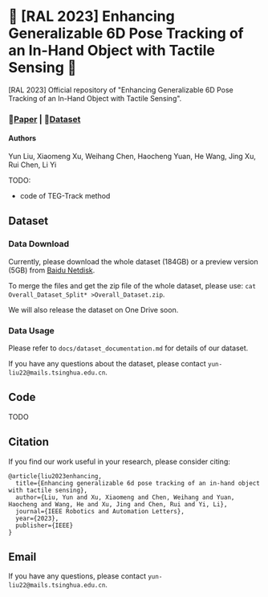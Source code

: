 # 🌟 [RAL 2023] Enhancing Generalizable 6D Pose Tracking of an In-Hand Object with Tactile Sensing 🌟

[RAL 2023] Official repository of "Enhancing Generalizable 6D Pose Tracking of an In-Hand Object with Tactile Sensing".

### 📄[Paper](https://arxiv.org/pdf/2210.04026.pdf) | 🎥[Dataset](https://pan.baidu.com/s/1zU0-tTp9ySaqI5DdpSilLw?pwd=xvsq)

#### Authors

Yun Liu, Xiaomeng Xu, Weihang Chen, Haocheng Yuan, He Wang, Jing Xu, Rui Chen, Li Yi

TODO:

* code of TEG-Track method

## Dataset

### Data Download

Currently, please download the whole dataset (184GB) or a preview version (5GB) from [Baidu Netdisk](https://pan.baidu.com/s/1zU0-tTp9ySaqI5DdpSilLw?pwd=xvsq).

To merge the files and get the zip file of the whole dataset, please use: ```cat Overall_Dataset_Split* >Overall_Dataset.zip```.

We will also release the dataset on One Drive soon.

### Data Usage

Please refer to ```docs/dataset_documentation.md``` for details of our dataset.

If you have any questions about the dataset, please contact ```yun-liu22@mails.tsinghua.edu.cn```.

## Code

TODO

## Citation

If you find our work useful in your research, please consider citing:

```
@article{liu2023enhancing,
  title={Enhancing generalizable 6d pose tracking of an in-hand object with tactile sensing},
  author={Liu, Yun and Xu, Xiaomeng and Chen, Weihang and Yuan, Haocheng and Wang, He and Xu, Jing and Chen, Rui and Yi, Li},
  journal={IEEE Robotics and Automation Letters},
  year={2023},
  publisher={IEEE}
}
```

## Email

If you have any questions, please contact ```yun-liu22@mails.tsinghua.edu.cn```.
